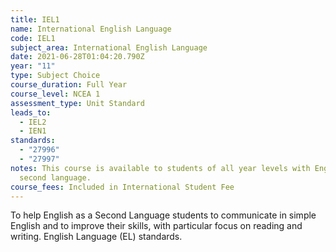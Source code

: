 ```yaml
---
title: IEL1
name: International English Language
code: IEL1
subject_area: International English Language
date: 2021-06-28T01:04:20.790Z
year: "11"
type: Subject Choice
course_duration: Full Year
course_level: NCEA 1
assessment_type: Unit Standard
leads_to:
  - IEL2
  - IEN1
standards:
  - "27996"
  - "27997"
notes: This course is available to students of all year levels with English as a
  second language.
course_fees: Included in International Student Fee
---
```

To help English as a Second Language students to communicate in simple English and to improve their skills, with particular focus on reading and writing. English Language (EL) standards.
